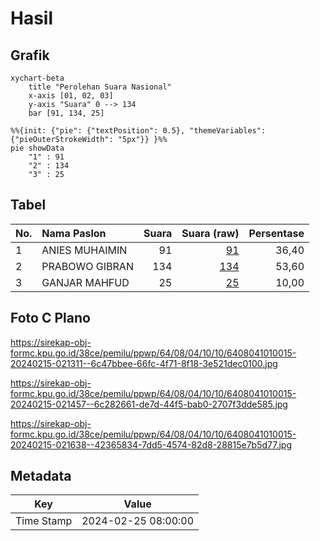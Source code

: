 # Hasil

## Grafik

```mermaid
xychart-beta
    title "Perolehan Suara Nasional"
    x-axis [01, 02, 03]
    y-axis "Suara" 0 --> 134
    bar [91, 134, 25]
```

```mermaid
%%{init: {"pie": {"textPosition": 0.5}, "themeVariables": {"pieOuterStrokeWidth": "5px"}} }%%
pie showData
    "1" : 91
    "2" : 134
    "3" : 25
```

## Tabel

| No. | Nama Paslon    | Suara | Suara (raw) | Persentase |
|:--- |:-------------- | -----:| -----------:| ----------:|
| 1   | ANIES MUHAIMIN | 91    | [91][p-1]   | 36,40      |
| 2   | PRABOWO GIBRAN | 134   | [134][p-2]  | 53,60      |
| 3   | GANJAR MAHFUD  | 25    | [25][p-3]   | 10,00      |


[p-1]: https://github.com/gigit-pemilu/pemilu-2024/blob/main/pilpres/hitung-suara/sub/64-kalimantan-timur/sub/08-kutai-timur/sub/04-sangatta-utara/sub/1010-teluk-lingga/sub/015-tps/sub/paslon-1.txt
[p-2]: https://github.com/gigit-pemilu/pemilu-2024/blob/main/pilpres/hitung-suara/sub/64-kalimantan-timur/sub/08-kutai-timur/sub/04-sangatta-utara/sub/1010-teluk-lingga/sub/015-tps/sub/paslon-2.txt
[p-3]: https://github.com/gigit-pemilu/pemilu-2024/blob/main/pilpres/hitung-suara/sub/64-kalimantan-timur/sub/08-kutai-timur/sub/04-sangatta-utara/sub/1010-teluk-lingga/sub/015-tps/sub/paslon-3.txt

## Foto C Plano

https://sirekap-obj-formc.kpu.go.id/38ce/pemilu/ppwp/64/08/04/10/10/6408041010015-20240215-021311--6c47bbee-66fc-4f71-8f18-3e521dec0100.jpg

https://sirekap-obj-formc.kpu.go.id/38ce/pemilu/ppwp/64/08/04/10/10/6408041010015-20240215-021457--6c282661-de7d-44f5-bab0-2707f3dde585.jpg

https://sirekap-obj-formc.kpu.go.id/38ce/pemilu/ppwp/64/08/04/10/10/6408041010015-20240215-021638--42365834-7dd5-4574-82d8-28815e7b5d77.jpg


## Metadata

| Key        | Value               |
| ---------- | ------------------- |
| Time Stamp | 2024-02-25 08:00:00 |



